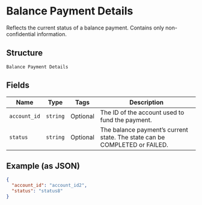 
# Balance Payment Details

Reflects the current status of a balance payment. Contains only non-confidential information.

## Structure

`Balance Payment Details`

## Fields

| Name | Type | Tags | Description |
|  --- | --- | --- | --- |
| `account_id` | `string` | Optional | The ID of the account used to fund the payment. |
| `status` | `string` | Optional | The balance payment’s current state. The state can be COMPLETED or FAILED. |

## Example (as JSON)

```json
{
  "account_id": "account_id2",
  "status": "status8"
}
```

